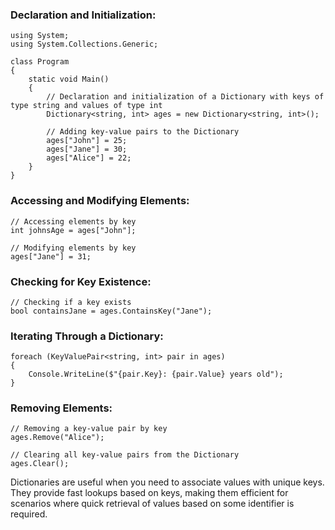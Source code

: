 
### Declaration and Initialization:
```
using System;
using System.Collections.Generic;

class Program
{
    static void Main()
    {
        // Declaration and initialization of a Dictionary with keys of type string and values of type int
        Dictionary<string, int> ages = new Dictionary<string, int>();

        // Adding key-value pairs to the Dictionary
        ages["John"] = 25;
        ages["Jane"] = 30;
        ages["Alice"] = 22;
    }
}
```
### Accessing and Modifying Elements:
```
// Accessing elements by key
int johnsAge = ages["John"];

// Modifying elements by key
ages["Jane"] = 31;
```
### Checking for Key Existence:
```
// Checking if a key exists
bool containsJane = ages.ContainsKey("Jane");
```
### Iterating Through a Dictionary:
```
foreach (KeyValuePair<string, int> pair in ages)
{
    Console.WriteLine($"{pair.Key}: {pair.Value} years old");
}
```
### Removing Elements:
```
// Removing a key-value pair by key
ages.Remove("Alice");

// Clearing all key-value pairs from the Dictionary
ages.Clear();
```
Dictionaries are useful when you need to associate values with unique keys. They provide fast lookups based on keys, making them efficient for scenarios where quick retrieval of values based on some identifier is required.